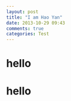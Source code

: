 ```yaml
---
layout: post
title: "I am Hao Yan"
date: 2013-10-29 09:43
comments: true
categories: Test
---
```

hello
============
# hello